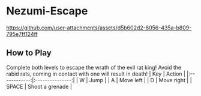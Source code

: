 # Nezumi-Escape
https://github.com/user-attachments/assets/d5b602d2-8056-435a-b809-795e7ff124ff

## How to Play
Complete both levels to escape the wrath of the evil rat king! Avoid the rabid rats, coming in contact with one will result in death!
| Key          | Action          |
|:------------:|:---------------:|
| W            | Jump            |
| A            | Move left       |
| D            | Move right      |
| SPACE        | Shoot a grenade |
